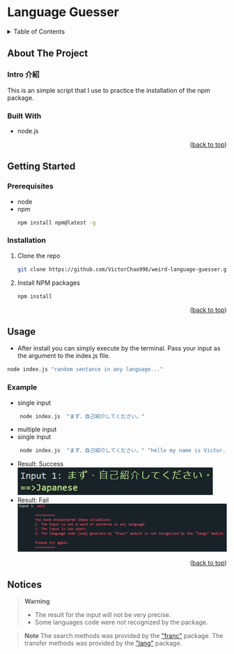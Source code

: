 # Language Guesser
<a name="readme-top"></a>

<!-- TABLE OF CONTENTS -->
<details>
  <summary>Table of Contents</summary>
  <ol>
    <li>
      <a href="#about-the-project">About The Project</a>
      <ul>
        <li><a href="#built-with">Built With</a></li>
      </ul>
    </li>
    <li>
      <a href="#getting-started">Getting Started</a>
      <ul>
        <li><a href="#prerequisites">Prerequisites</a></li>
        <li><a href="#installation">Installation</a></li>
      </ul>
    </li>
    <li><a href="#usage">Usage</a></li>

  </ol>
</details>



<!-- ABOUT THE PROJECT -->
## About The Project

### Intro 介紹
This is an simple script that I use to practice the installation of the npm package.


### Built With
- node.js

<p align="right">(<a href="#readme-top">back to top</a>)</p>

<!-- GETTING STARTED -->
## Getting Started

### Prerequisites
* node
* npm
  ```sh
  npm install npm@latest -g
  ```

### Installation

1. Clone the repo
   ```sh
   git clone https://github.com/VictorChao996/weird-language-guesser.git
   ```
2. Install NPM packages
   ```sh
   npm install
   ```


<p align="right">(<a href="#readme-top">back to top</a>)</p>



<!-- USAGE EXAMPLES -->
## Usage
- After install you can simply execute by the terminal. Pass your input as the argument to the index.js file.
```sh
node index.js "random sentance in any language..."
```

### Example
- single input
```sh
    node index.js  "まず、自己紹介してください。"
```
- multiple input
- single input
```sh
    node index.js  "まず、自己紹介してください。" "hello my name is Victor..."
```
- Result: Success
![result](result.jpg)
- Result: Fail
![fail](fail.jpg)



<p align="right">(<a href="#readme-top">back to top</a>)</p>

## Notices
> **Warning**
> - The result for the input will not be very precise.
> - Some languages code were not recognized by the package.

> **Note**
> The search methods was provided by the ["franc"](https://github.com/wooorm/franc) package.
> The transfer methods was provided by the ["lang"](https://github.com/adlawson/nodejs-langs) package. 











